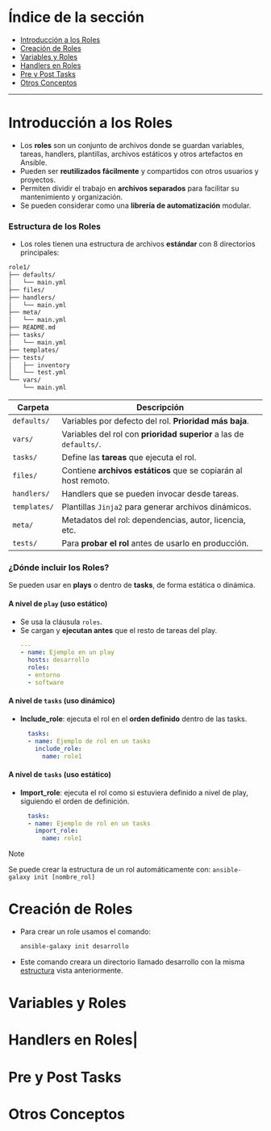 # Índice de la sección
- [Introducción a los Roles](#introduccion-a-los-roles)
- [Creación de Roles](#creacion-de-roles)
- [Variables y Roles](#variables-y-roles)
- [Handlers en Roles](#handlers-en-roles)
- [Pre y Post Tasks](#pre-y-post-tasks)
- [Otros Conceptos](#otros-conceptos)

---
# Introducción a los Roles
- Los **roles** son un conjunto de archivos donde se guardan variables, tareas, handlers, plantillas, archivos estáticos y otros artefactos en Ansible.
- Pueden ser **reutilizados fácilmente** y compartidos con otros usuarios y proyectos.
- Permiten dividir el trabajo en **archivos separados** para facilitar su mantenimiento y organización.
- Se pueden considerar como una **librería de automatización** modular.
### Estructura de los Roles
- Los roles tienen una estructura de archivos **estándar** con 8 directorios principales:
```bash
role1/
├── defaults/
│   └── main.yml
├── files/
├── handlers/
│   └── main.yml
├── meta/
│   └── main.yml
├── README.md
├── tasks/
│   └── main.yml
├── templates/
├── tests/
│   ├── inventory
│   └── test.yml
└── vars/
    └── main.yml
```

| **Carpeta**  | **Descripción**                                                    |
| ------------ | ------------------------------------------------------------------ |
| `defaults/`  | Variables por defecto del rol. **Prioridad más baja**.             |
| `vars/`      | Variables del rol con **prioridad superior** a las de `defaults/`. |
| `tasks/`     | Define las **tareas** que ejecuta el rol.                          |
| `files/`     | Contiene **archivos estáticos** que se copiarán al host remoto.    |
| `handlers/`  | Handlers que se pueden invocar desde tareas.                       |
| `templates/` | Plantillas `Jinja2` para generar archivos dinámicos.               |
| `meta/`      | Metadatos del rol: dependencias, autor, licencia, etc.             |
| `tests/`     | Para **probar el rol** antes de usarlo en producción.              |
### ¿Dónde incluir los Roles?
Se pueden usar en **plays** o dentro de **tasks**, de forma estática o dinámica.
#### A nivel de `play` (uso estático)
- Se usa la cláusula `roles`.
- Se cargan y **ejecutan antes** que el resto de tareas del play.
	```YAML
	---
	- name: Ejemplo en un play
	  hosts: desarrollo
	  roles:
	  - entorno
	  - software
	```
#### A nivel de `tasks` (uso dinámico)
- **Include_role**: ejecuta el rol en el **orden definido** dentro de las tasks.
	```YAML
	  tasks:
	  - name: Ejemplo de rol en un tasks
	    include_role:
	      name: role1
	```
#### A nivel de `tasks` (uso estático)
- **Import_role**: ejecuta el rol como si estuviera definido a nivel de play, siguiendo el orden de definición.
	```YAML
	  tasks:
	  - name: Ejemplo de rol en un tasks
	    import_role:
	      name: role1
	```

> [!Note]
> Se puede crear la estructura de un rol automáticamente con:
> `ansible-galaxy init [nombre_rol]`
# Creación de Roles
- Para crear un role usamos el comando:
	```Bash
	ansible-galaxy init desarrollo
	```
- Este comando creara un directorio llamado desarrollo con la misma [estructura](###Estructura-de-los-Roles) vista anteriormente.


































# Variables y Roles

# Handlers en Roles|

# Pre y Post Tasks

# Otros Conceptos

[^1]: HOla
